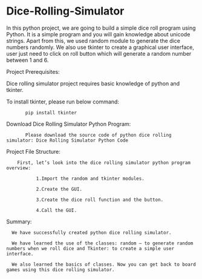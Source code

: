 # Dice-Rolling-Simulator
In this python project, we are going to build a simple dice roll program using Python.
It is a simple program and you will gain knowledge about unicode strings. Apart from this, we used random module to generate the dice numbers randomly.
We also use tkinter to create a graphical user interface, user just need to click on roll button which will generate a random number between 1 and 6.

Project Prerequisites:

   Dice rolling simulator project requires basic knowledge of python and tkinter.
   
To install tkinter, please run below command:

           pip install tkinter
           
 Download Dice Rolling Simulator Python Program:
 
           Please download the source code of python dice rolling simulator: Dice Rolling Simulator Python Code

Project File Structure:

        First, let’s look into the dice rolling simulator python program overview:
        
               1.Import the random and tkinter modules.
               
               2.Create the GUI.
               
               3.Create the dice roll function and the button.
               
               4.Call the GUI.
               
Summary:

      We have successfully created python dice rolling simulator.
      
      We have learned the use of the classes: random – to generate random numbers when we roll dice and Tkinter: to create a simple user interface.
      
      We also learned the basics of classes. Now you can get back to board games using this dice rolling simulator.
